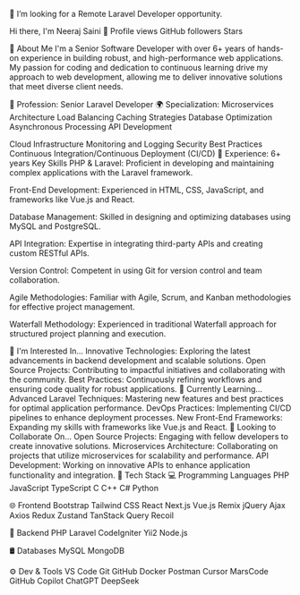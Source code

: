 🚨 I’m looking for a Remote Laravel Developer opportunity.

Hi there, I'm Neeraj Saini 👋
Profile views GitHub followers Stars

🚀 About Me
I'm a Senior Software Developer with over 6+ years of hands-on experience in building robust, and high-performance web applications. My passion for coding and dedication to continuous learning drive my approach to web development, allowing me to deliver innovative solutions that meet diverse client needs.

💼 Profession: Senior Laravel Developer
🌍 Specialization:
Microservices Architecture
Load Balancing
Caching Strategies
Database Optimization
Asynchronous Processing
API Development

Cloud Infrastructure
Monitoring and Logging
Security Best Practices
Continuous Integration/Continuous Deployment (CI/CD)
🎯 Experience: 6+ years
Key Skills
PHP & Laravel: Proficient in developing and maintaining complex applications with the Laravel framework.

Front-End Development: Experienced in HTML, CSS, JavaScript, and frameworks like Vue.js and React.

Database Management: Skilled in designing and optimizing databases using MySQL and PostgreSQL.

API Integration: Expertise in integrating third-party APIs and creating custom RESTful APIs.

Version Control: Competent in using Git for version control and team collaboration.

Agile Methodologies: Familiar with Agile, Scrum, and Kanban methodologies for effective project management.

Waterfall Methodology: Experienced in traditional Waterfall approach for structured project planning and execution.

👀 I'm Interested In...
Innovative Technologies: Exploring the latest advancements in backend development and scalable solutions.
Open Source Projects: Contributing to impactful initiatives and collaborating with the community.
Best Practices: Continuously refining workflows and ensuring code quality for robust applications.
🌱 Currently Learning...
Advanced Laravel Techniques: Mastering new features and best practices for optimal application performance.
DevOps Practices: Implementing CI/CD pipelines to enhance deployment processes.
New Front-End Frameworks: Expanding my skills with frameworks like Vue.js and React.
💞️ Looking to Collaborate On...
Open Source Projects: Engaging with fellow developers to create innovative solutions.
Microservices Architecture: Collaborating on projects that utilize microservices for scalability and performance.
API Development: Working on innovative APIs to enhance application functionality and integration.
🚀 Tech Stack
💻 Programming Languages
PHP JavaScript TypeScript C C++ C# Python

🌐 Frontend
Bootstrap Tailwind CSS React Next.js Vue.js Remix jQuery Ajax Axios Redux Zustand TanStack Query Recoil

🧩 Backend
PHP Laravel CodeIgniter Yii2 Node.js

🛢 Databases
MySQL MongoDB

⚙️ Dev & Tools
VS Code Git GitHub Docker Postman Cursor MarsCode GitHub Copilot ChatGPT DeepSeek
